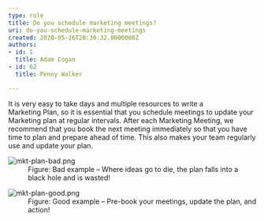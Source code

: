 ```yaml
---
type: rule
title: Do you schedule marketing meetings?
uri: do-you-schedule-marketing-meetings
created: 2020-05-26T20:30:32.0000000Z
authors:
- id: 1
  title: Adam Cogan
- id: 62
  title: Penny Walker

---
```




<span class='intro'> <p class="ssw15-rteElement-P">It is very easy to take days and multiple resources to write a Marketing&#160;Plan,&#160;so it is essential that you schedule meetings to update your Marketing plan at regular intervals. After each Marketing Meeting, we recommend that you book the next meeting immediately so that you have time to plan and prepare ahead of time. This also makes your team regularly use and update your plan.&#160;​​​<br></p> </span>

<dl class="badImage"><dt><img src="/PublishingImages/mkt-plan-bad.png" alt="mkt-plan-bad.png" />​</dt><dd>Figure&#58; Bad example – Where ideas go to die, the plan falls into a black hole and is wasted!</dd></dl><dl class="goodImage"><dt>​<img src="/PublishingImages/Screen%20Shot%202020-05-26%20at%203.08.24%20PM.png" alt="mkt-plan-good.png" /></dt><dd>Figure&#58; Good example – Pre-book your meetings, update the plan, and action!</dd></dl>​<br>


